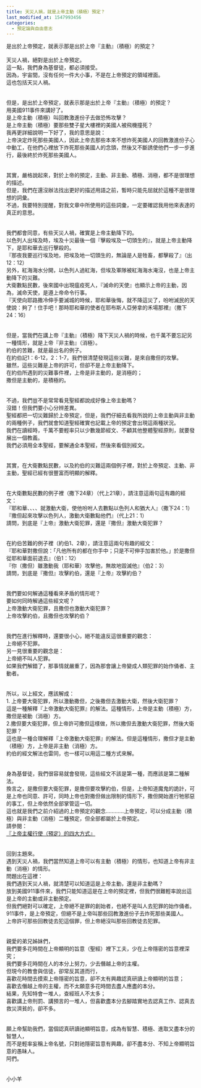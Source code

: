 ```yaml
---
title: 天災人禍，就是上帝主動（積極）預定？
last_modified_at: 1547993456
categories:
  - 預定論與自由意志
---
```


是出於上帝預定，就表示那是出於上帝『主動』（積極）的預定？<br><br><!--more-->天災人禍，絕對是出於上帝預定。<br>這一點，我們身為基督徒，都必須接受。<br>因為，宇宙間，沒有任何一件大小事，不是在上帝預定的領域裡面。<br>這也包括天災人禍。<br><br><br>但是，是出於上帝預定，就表示那是出於上帝『主動』（積極）的預定？<br>用美國911事件來講好了。<br>是上帝主動（積極）叫回教激進份子去做恐怖攻擊？<br>是上帝主動（積極）要那些雙子星大樓裡的美國人被飛機撞死？<br>我再更詳細說明一下好了，我的意思是說：<br>上帝決定炸死那些美國人，因此上帝去那些本來不想炸死美國人的回教激進份子心中動工，在他們心裡放下炸死那些美國人的念頭，然後又不斷誘使他們一步一步進行，最後終於炸死那些美國人。<br><br><br>其實，嚴格說起來，對於上帝的預定，主動、非主動、積極、消極，都不是很理想的描述。<br>但是，我們在還沒辦法找出更好的描述用語之前，暫時只能先屈就於這種不是很理想的詞彙。<br>不過，我要特別提醒，對我文章中所使用的這些詞彙，一定要確認我用他來表達的真正的意思。<br><br><br>我們都會同意，有些天災人禍，確實是上帝主動降下的。<br>以色列人出埃及時，埃及十災最後一個『擊殺埃及一切頭生的』，就是上帝主動降下，是耶和華去巡行擊殺的。<br>『那夜我要巡行埃及地，把埃及地一切頭生的，無論是人是牲畜，都擊殺了』（出12：12）<br>另外，紅海海水分開，以色列人過紅海，但埃及軍隊被紅海海水淹沒，也是上帝主動降下的災難。<br>大衛數點民數，後來國中出現瘟疫死人，『滅命的天使』也顯示上帝的主動，因為，滅命天使，是遵上帝命令行事。<br>『天使向耶路撒冷伸手要滅城的時候，耶和華後悔，就不降這災了，吩咐滅民的天使說：夠了！住手吧！那時耶和華的使者在耶布斯人亞勞拿的禾場那裡』（撒下24：16）<br><br><br>但是，當我們在講上帝『主動』（積極）降下天災人禍的時候，也千萬不要忘記另一種情形，就是上帝『非主動』（消極）。<br>約伯的苦難，就是最出名的例子。<br>在約伯記1：6-12，2：1-7，我們很清楚發現這些災難，是來自撒但的攻擊。<br>雖然，這些災難是上帝的許可，但卻不是上帝主動降下。<br>在約伯所遇到的災難事件裡，上帝是非主動的，是消極的；<br>撒但是主動的，是積極的。<br><br><br>不過，我們豈不是常常看見聖經都說成好像上帝主動嗎？<br>沒錯！但我們要小心分辨差異。<br>聖經都把一切災難歸於上帝預定，但是，我們仔細去看我所說的上帝主動與非主動的兩種例子，我們就會知道聖經確實也記載上帝的預定會出現這兩種狀況。<br>我們在讀經時，千萬不要輕率只以少數幾節經文、不顧其他整體聖經原則，就要發展出一個教義。<br>我們必須用全本聖經，要解通全本聖經，然後來看個別經文。<br><br><br>其實，在大衛數點民數，以及約伯的災難這兩個例子裡，對於上帝預定、主動、非主動，聖經已經有很豐富而明顯的解釋。<br><br><br>在大衛數點民數的例子裡（撒下24章）（代上21章），請注意這兩句這有趣的經文：<br>『耶和華、、、、就激動大衛，使他吩咐人去數點以色列人和猶大人』（撒下24：1）<br>『撒但起來攻擊以色列人，激動大衛數點他們』（代上21：1）<br>請問，到底是『上帝』激動大衛犯罪，還是『撒但』激動大衛犯罪？<br><br><br>在約伯苦難的例子裡（約伯1、2章），請注意這兩句有趣的經文：<br>『耶和華對撒但說：「凡他所有的都在你手中；只是不可伸手加害於他。」於是撒但從耶和華面前退去』（伯1：12）<br>『你（撒但）雖激動我（耶和華）攻擊他，無故地毀滅他』（伯2：3）<br>請問，到底是『撒但』攻擊約伯，還是『上帝』攻擊約伯？<br><br><br>我們要如何解通這種看來矛盾的情形呢？<br>要如何同時解通這些經文呢？<br>上帝激動大衛犯罪，且撒但也激動大衛犯罪？<br>上帝攻擊約伯，且撒但也攻擊約伯？<br><br><br>我們在進行解釋時，還要很小心，絕不能違反這很重要的觀念：<br>上帝絕不犯罪。<br>另一見很重要的觀念是：<br>上帝絕不叫人犯罪。<br>如果我們解錯了，那事情就嚴重了，因為那會讓上帝變成人類犯罪的始作俑者、主動者。<br><br><br>所以，以上經文，應該解成：<br>1.	上帝要大衛犯罪，所以激動撒但，之後撒但去激動大衛，然後大衛犯罪？<br>這是一種解釋『上帝激動大衛犯罪』的解法。這種情形，上帝是主動（積極）方，撒但是被動（消極）方。<br>2.撒但要大衛犯罪，但上帝許可撒但這樣做，所以撒但去激動大衛犯罪，然後大衛犯罪？<br>這也是一種合理解釋『上帝激動大衛犯罪』的解法。但是這種情形，撒但才是主動（積極）方，上帝是非主動（消極）方。<br>約伯的經文解法也雷同，也一樣可以用這二種方式來解。<br><br><br>身為基督徒，我們很容易就會發現，這些經文不該是第一種，而應該是第二種解法。<br>換言之，是撒但要大衛犯罪，是撒但要攻擊約伯，但是，上帝知道魔鬼的詭計，可是上帝也同意、許可，同時上帝也對撒但做出限制的情形下，撒但開始進行牠邪惡的事工，但上帝依然全部掌管這一切。<br>這也就是我們之前介紹過的上帝預定的觀念…………上帝預定，可以分成主動（積極）與非主動（消極）二種預定，但全部都屬於上帝預定。<br>請參閱：<br><a href="http://blog.roodo.com/yml/archives/4227593.html" target="_blank">『上帝主權行使（預定）的四大方式』 </a><br><br><br>回到主題來。<br>遇到天災人禍，我們當然知道上帝可以有主動（積極）的情形，也知道上帝有非主動（消極）的情形。<br>問題出在這裡：<br>我們遇到天災人禍，就清楚可以知道這是上帝主動，還是非主動嗎？<br>放到美國911事件來，我們只能知道這是在上帝的預定裡，但我們很難輕率說出這是上帝的主動或非主動預定。<br>但我們絕對可以確定，上帝絕不是罪的創始者，也絕不是叫人去犯罪的始作俑者。<br>911事件，是上帝預定，但絕不是上帝叫那些回教激進份子去炸死那些美國人。<br>上帝許可那些回教徒去犯這個罪，但上帝絕沒叫那些回教徒去犯罪。<br><br><br>親愛的弟兄姊妹們，<br>我們要多花時間在上帝顯明的旨意（聖經）裡下工夫，少在上帝隱密的旨意裡深究；<br>我們要多花時間在人的本分上努力，少去僭越上帝的主權。<br>但現今的教會與信徒，卻常反其道而行，<br>喜歡花時間去摸索上帝隱密的旨意，卻不太有興趣認真研讀上帝顯明的旨意；<br>喜歡去僭越上帝的主權，而不太願意多花時間去盡人應盡的本分。<br>結果，先知特會一堆人，查經班人不太多；<br>喜歡講上帝刑罰、講預言的一堆人，但喜歡盡本分去腳踏實地去認真工作、認真去救災濟貧的，卻不多。<br><br><br>願上帝幫助我們，當個認真研讀祂顯明旨意，成為有智慧、積極、進取又盡本分的智慧人，<br>而不是輕率妄稱上帝名號，只對祂隱密旨意有興趣，卻不盡本分、不知上帝顯明旨意的愚昧人。<br>阿們。<br><br><br>小小羊<br><br>
